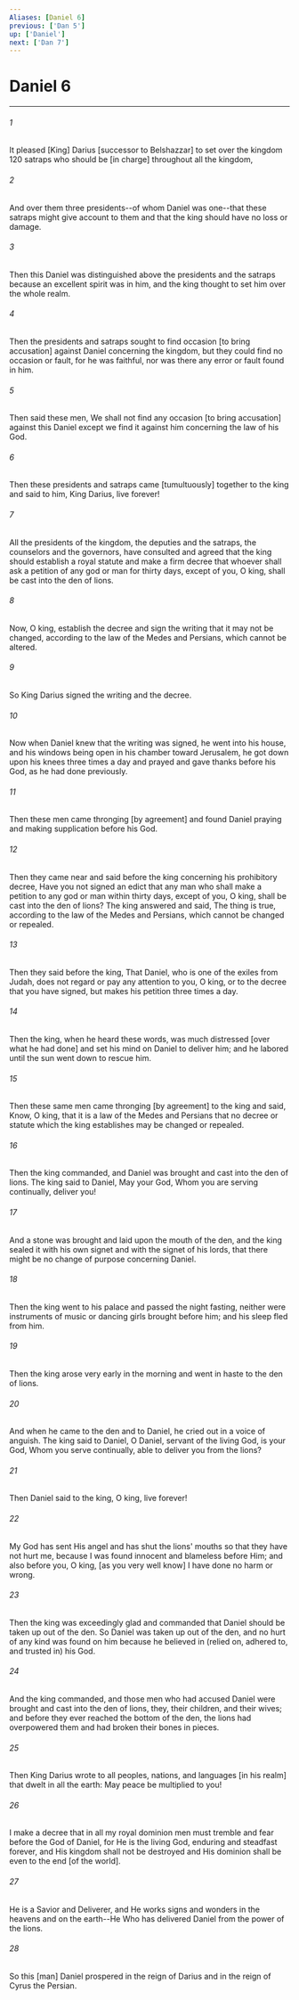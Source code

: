 ```yaml
---
Aliases: [Daniel 6]
previous: ['Dan 5']
up: ['Daniel']
next: ['Dan 7']
---
```

# Daniel 6

***


###### 1 


It pleased [King] Darius [successor to Belshazzar] to set over the kingdom 120 satraps who should be [in charge] throughout all the kingdom, 


###### 2 


And over them three presidents--of whom Daniel was one--that these satraps might give account to them and that the king should have no loss or damage. 


###### 3 


Then this Daniel was distinguished above the presidents and the satraps because an excellent spirit was in him, and the king thought to set him over the whole realm. 


###### 4 


Then the presidents and satraps sought to find occasion [to bring accusation] against Daniel concerning the kingdom, but they could find no occasion or fault, for he was faithful, nor was there any error or fault found in him. 


###### 5 


Then said these men, We shall not find any occasion [to bring accusation] against this Daniel except we find it against him concerning the law of his God. 


###### 6 


Then these presidents and satraps came [tumultuously] together to the king and said to him, King Darius, live forever! 


###### 7 


All the presidents of the kingdom, the deputies and the satraps, the counselors and the governors, have consulted and agreed that the king should establish a royal statute and make a firm decree that whoever shall ask a petition of any god or man for thirty days, except of you, O king, shall be cast into the den of lions. 


###### 8 


Now, O king, establish the decree and sign the writing that it may not be changed, according to the law of the Medes and Persians, which cannot be altered. 


###### 9 


So King Darius signed the writing and the decree. 


###### 10 


Now when Daniel knew that the writing was signed, he went into his house, and his windows being open in his chamber toward Jerusalem, he got down upon his knees three times a day and prayed and gave thanks before his God, as he had done previously. 


###### 11 


Then these men came thronging [by agreement] and found Daniel praying and making supplication before his God. 


###### 12 


Then they came near and said before the king concerning his prohibitory decree, Have you not signed an edict that any man who shall make a petition to any god or man within thirty days, except of you, O king, shall be cast into the den of lions? The king answered and said, The thing is true, according to the law of the Medes and Persians, which cannot be changed or repealed. 


###### 13 


Then they said before the king, That Daniel, who is one of the exiles from Judah, does not regard or pay any attention to you, O king, or to the decree that you have signed, but makes his petition three times a day. 


###### 14 


Then the king, when he heard these words, was much distressed [over what he had done] and set his mind on Daniel to deliver him; and he labored until the sun went down to rescue him. 


###### 15 


Then these same men came thronging [by agreement] to the king and said, Know, O king, that it is a law of the Medes and Persians that no decree or statute which the king establishes may be changed or repealed. 


###### 16 


Then the king commanded, and Daniel was brought and cast into the den of lions. The king said to Daniel, May your God, Whom you are serving continually, deliver you! 


###### 17 


And a stone was brought and laid upon the mouth of the den, and the king sealed it with his own signet and with the signet of his lords, that there might be no change of purpose concerning Daniel. 


###### 18 


Then the king went to his palace and passed the night fasting, neither were instruments of music or dancing girls brought before him; and his sleep fled from him. 


###### 19 


Then the king arose very early in the morning and went in haste to the den of lions. 


###### 20 


And when he came to the den and to Daniel, he cried out in a voice of anguish. The king said to Daniel, O Daniel, servant of the living God, is your God, Whom you serve continually, able to deliver you from the lions? 


###### 21 


Then Daniel said to the king, O king, live forever! 


###### 22 


My God has sent His angel and has shut the lions' mouths so that they have not hurt me, because I was found innocent and blameless before Him; and also before you, O king, [as you very well know] I have done no harm or wrong. 


###### 23 


Then the king was exceedingly glad and commanded that Daniel should be taken up out of the den. So Daniel was taken up out of the den, and no hurt of any kind was found on him because he believed in (relied on, adhered to, and trusted in) his God. 


###### 24 


And the king commanded, and those men who had accused Daniel were brought and cast into the den of lions, they, their children, and their wives; and before they ever reached the bottom of the den, the lions had overpowered them and had broken their bones in pieces. 


###### 25 


Then King Darius wrote to all peoples, nations, and languages [in his realm] that dwelt in all the earth: May peace be multiplied to you! 


###### 26 


I make a decree that in all my royal dominion men must tremble and fear before the God of Daniel, for He is the living God, enduring and steadfast forever, and His kingdom shall not be destroyed and His dominion shall be even to the end [of the world]. 


###### 27 


He is a Savior and Deliverer, and He works signs and wonders in the heavens and on the earth--He Who has delivered Daniel from the power of the lions. 


###### 28 


So this [man] Daniel prospered in the reign of Darius and in the reign of Cyrus the Persian.
